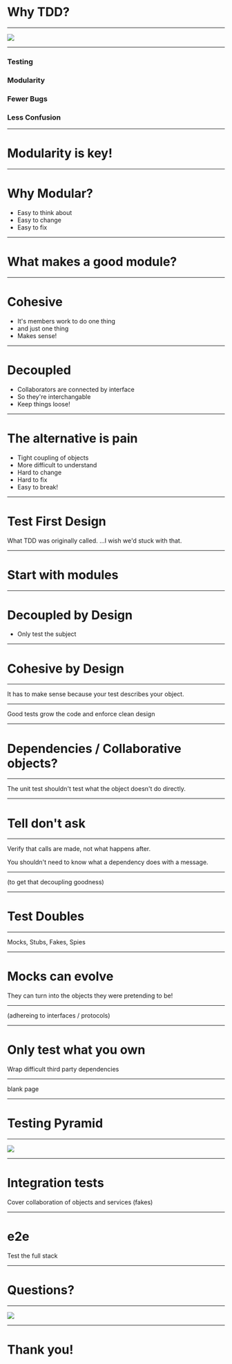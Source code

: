 # Why TDD?

---

![](RGR.jpg)

---

### Testing
### Modularity
### Fewer Bugs
### Less Confusion

---

# Modularity is key!

---

# Why Modular?

- Easy to think about
- Easy to change
- Easy to fix

---

# What makes a good module?

---

# Cohesive

- It's members work to do one thing
- and just one thing
- Makes sense!

---

# Decoupled

- Collaborators are connected by interface
- So they're interchangable
- Keep things loose!

---

# The alternative is pain

- Tight coupling of objects
- More difficult to understand
- Hard to change
- Hard to fix
- Easy to break!

---

# Test First Design

What TDD was originally called. ...I wish we'd stuck with that.

---

# Start with modules

---

# Decoupled by Design

- Only test the subject

---

# Cohesive by Design

---

It has to make sense because your test describes your object.

---

Good tests grow the code and enforce clean design

---

# Dependencies / Collaborative objects?

---

The unit test shouldn't test what the object doesn't do directly.

---

# Tell don't ask

---

Verify that calls are made, not what happens after.

You shouldn't need to know what a dependency does with a message.

---

(to get that decoupling goodness)

---

# Test Doubles

---

Mocks, Stubs, Fakes, Spies

---

# Mocks can evolve

They can turn into the objects they were pretending to be!

---

(adhereing to interfaces / protocols)

---

# Only test what you own

Wrap difficult third party dependencies

---

blank page

---

# Testing Pyramid

---

![](PYRAMID.jpg)

---

# Integration tests

Cover collaboration of objects and services (fakes)

---

# e2e

Test the full stack

---

# Questions?

---

![](RGR2.jpg)

---

# Thank you!
